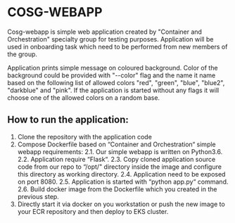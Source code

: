 # COSG-WEBAPP
Cosg-webapp is simple web application created by "Container and Orchestration" specialty group for testing purposes.
Application will be used in onboarding task which need to be performed from new members of the group.

Application prints simple message on coloured background. 
Color of the background could be provided with "--color" flag and the name it name based on the following list of allowed colors "red", "green", "blue", "blue2", "darkblue" and "pink". If the application is started without any flags it will choose one of the allowed colors on a random base.

## How to run the application:
1. Clone the repository with the application code <repo to the code>
2. Compose Dockerfile based on “Container and Orchestration“ simple webapp requirements:
   2.1. Our simple webapp is written on Python3.6.
   2.2. Application require “Flask“.
   2.3. Copy cloned application source code from our repo to “/opt/" directory inside the image and configure this directory as working directory.
   2.4. Application need to be exposed on port 8080.
   2.5. Application is started with “python app.py“ command.
   2.6. Build docker image from the Dockerfile which you created in the previous step.
3. Directly start it via docker on you workstation or push the new image to your ECR repository and then deploy to EKS cluster.
